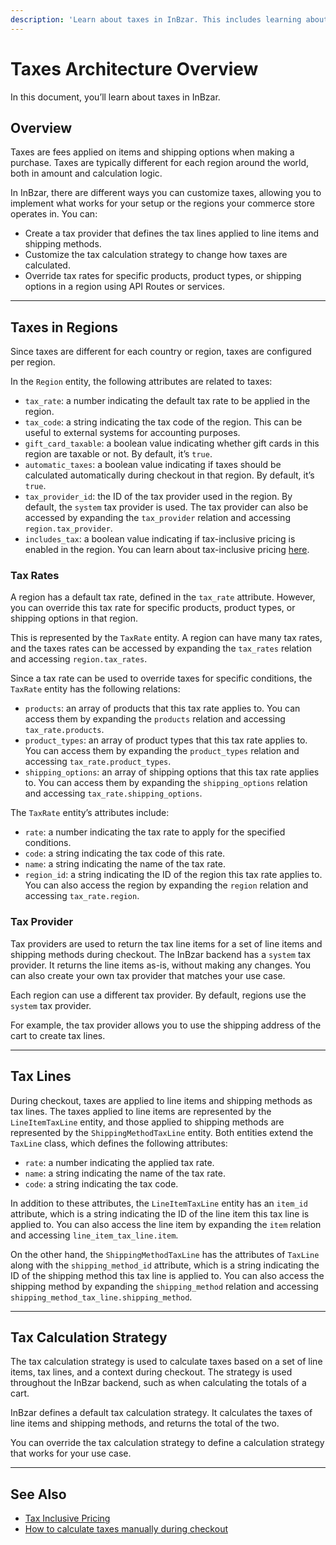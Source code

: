 ```yaml
---
description: 'Learn about taxes in InBzar. This includes learning about the usage of taxes in regions, tax rates, tax providers, and more.'
---
```


# Taxes Architecture Overview

In this document, you’ll learn about taxes in InBzar.

## Overview

Taxes are fees applied on items and shipping options when making a purchase. Taxes are typically different for each region around the world, both in amount and calculation logic.

In InBzar, there are different ways you can customize taxes, allowing you to implement what works for your setup or the regions your commerce store operates in. You can:

- Create a tax provider that defines the tax lines applied to line items and shipping methods.
- Customize the tax calculation strategy to change how taxes are calculated.
- Override tax rates for specific products, product types, or shipping options in a region using API Routes or services.

---

## Taxes in Regions

Since taxes are different for each country or region, taxes are configured per region.

In the `Region` entity, the following attributes are related to taxes:

- `tax_rate`: a number indicating the default tax rate to be applied in the region.
- `tax_code`: a string indicating the tax code of the region. This can be useful to external systems for accounting purposes.
- `gift_card_taxable`: a boolean value indicating whether gift cards in this region are taxable or not. By default, it’s `true`.
- `automatic_taxes`: a boolean value indicating if taxes should be calculated automatically during checkout in that region. By default, it’s `true`.
- `tax_provider_id`: the ID of the tax provider used in the region. By default, the `system` tax provider is used. The tax provider can also be accessed by expanding the `tax_provider` relation and accessing `region.tax_provider`.
- `includes_tax`: a boolean value indicating if tax-inclusive pricing is enabled in the region. You can learn about tax-inclusive pricing [here](./inclusive-pricing.md).

### Tax Rates

A region has a default tax rate, defined in the `tax_rate` attribute. However, you can override this tax rate for specific products, product types, or shipping options in that region.

This is represented by the `TaxRate` entity. A region can have many tax rates, and the taxes rates can be accessed by expanding the `tax_rates` relation and accessing `region.tax_rates`.

Since a tax rate can be used to override taxes for specific conditions, the `TaxRate` entity has the following relations:

- `products`: an array of products that this tax rate applies to. You can access them by expanding the `products` relation and accessing `tax_rate.products`.
- `product_types`: an array of product types that this tax rate applies to. You can access them by expanding the `product_types` relation and accessing `tax_rate.product_types`.
- `shipping_options`: an array of shipping options that this tax rate applies to. You can access them by expanding the `shipping_options` relation and accessing `tax_rate.shipping_options`.

The `TaxRate` entity’s attributes include:

- `rate`: a number indicating the tax rate to apply for the specified conditions.
- `code`: a string indicating the tax code of this rate.
- `name`: a string indicating the name of the tax rate.
- `region_id`: a string indicating the ID of the region this tax rate applies to. You can also access the region by expanding the `region` relation and accessing `tax_rate.region`.

### Tax Provider

Tax providers are used to return the tax line items for a set of line items and shipping methods during checkout. The InBzar backend has a `system` tax provider. It returns the line items as-is, without making any changes. You can also create your own tax provider that matches your use case.

Each region can use a different tax provider. By default, regions use the `system` tax provider.

For example, the tax provider allows you to use the shipping address of the cart to create tax lines.

---

## Tax Lines

During checkout, taxes are applied to line items and shipping methods as tax lines. The taxes applied to line items are represented by the `LineItemTaxLine` entity, and those applied to shipping methods are represented by the `ShippingMethodTaxLine` entity. Both entities extend the `TaxLine` class, which defines the following attributes:

- `rate`: a number indicating the applied tax rate.
- `name`: a string indicating the name of the tax rate.
- `code`: a string indicating the tax code.

In addition to these attributes, the `LineItemTaxLine` entity has an `item_id` attribute, which is a string indicating the ID of the line item this tax line is applied to. You can also access the line item by expanding the `item` relation and accessing `line_item_tax_line.item`.

On the other hand, the `ShippingMethodTaxLine` has the attributes of `TaxLine` along with the `shipping_method_id` attribute, which is a string indicating the ID of the shipping method this tax line is applied to. You can also access the shipping method by expanding the `shipping_method` relation and accessing `shipping_method_tax_line.shipping_method`.

---

## Tax Calculation Strategy

The tax calculation strategy is used to calculate taxes based on a set of line items, tax lines, and a context during checkout. The strategy is used throughout the InBzar backend, such as when calculating the totals of a cart.

InBzar defines a default tax calculation strategy. It calculates the taxes of line items and shipping methods, and returns the total of the two.

You can override the tax calculation strategy to define a calculation strategy that works for your use case.

---

## See Also

- [Tax Inclusive Pricing](./inclusive-pricing.md)
- [How to calculate taxes manually during checkout](./storefront/manual-calculation.md)

